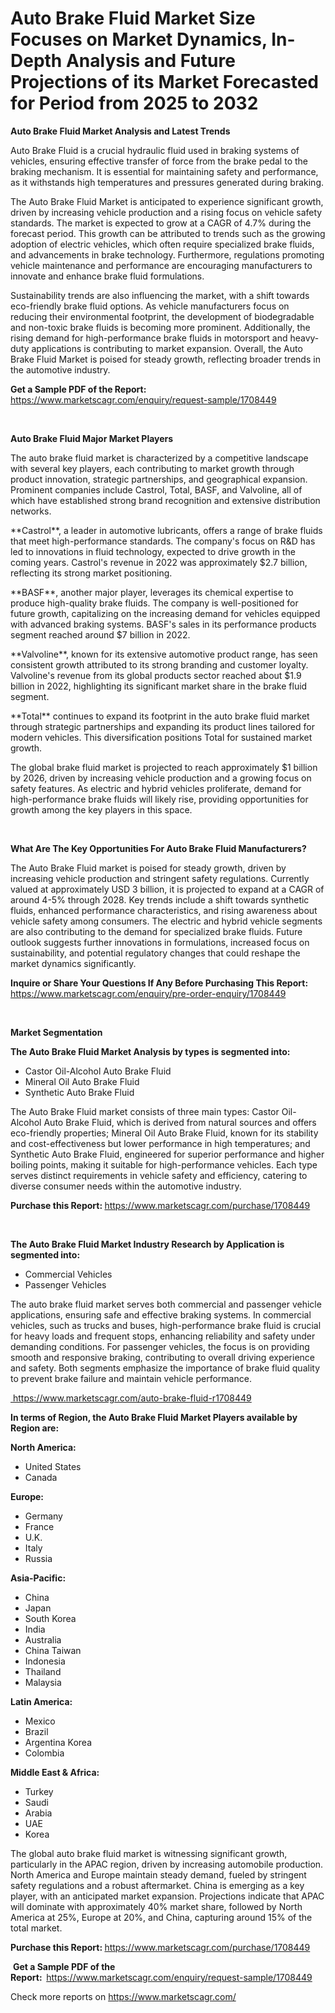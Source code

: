 <p><h1>Auto Brake Fluid Market Size Focuses on Market Dynamics, In-Depth Analysis and Future Projections of its Market Forecasted for Period from 2025 to 2032</h1></p><p><strong>Auto Brake Fluid Market Analysis and Latest Trends</strong></p>
<p><p>Auto Brake Fluid is a crucial hydraulic fluid used in braking systems of vehicles, ensuring effective transfer of force from the brake pedal to the braking mechanism. It is essential for maintaining safety and performance, as it withstands high temperatures and pressures generated during braking.</p><p>The Auto Brake Fluid Market is anticipated to experience significant growth, driven by increasing vehicle production and a rising focus on vehicle safety standards. The market is expected to grow at a CAGR of 4.7% during the forecast period. This growth can be attributed to trends such as the growing adoption of electric vehicles, which often require specialized brake fluids, and advancements in brake technology. Furthermore, regulations promoting vehicle maintenance and performance are encouraging manufacturers to innovate and enhance brake fluid formulations.</p><p>Sustainability trends are also influencing the market, with a shift towards eco-friendly brake fluid options. As vehicle manufacturers focus on reducing their environmental footprint, the development of biodegradable and non-toxic brake fluids is becoming more prominent. Additionally, the rising demand for high-performance brake fluids in motorsport and heavy-duty applications is contributing to market expansion. Overall, the Auto Brake Fluid Market is poised for steady growth, reflecting broader trends in the automotive industry.</p></p>
<p><strong>Get a Sample PDF of the Report:&nbsp;</strong> <a href="https://www.marketscagr.com/enquiry/request-sample/1708449?utm_campaign=3501&utm_medium=2&utm_source=Github&utm_content=ia&utm_term=30032025&utm_id=auto-brake-fluid">https://www.marketscagr.com/enquiry/request-sample/1708449</a></p>
<p>&nbsp;</p>
<p><strong>Auto Brake Fluid Major Market Players</strong></p>
<p><p>The auto brake fluid market is characterized by a competitive landscape with several key players, each contributing to market growth through product innovation, strategic partnerships, and geographical expansion. Prominent companies include Castrol, Total, BASF, and Valvoline, all of which have established strong brand recognition and extensive distribution networks.</p><p>**Castrol**, a leader in automotive lubricants, offers a range of brake fluids that meet high-performance standards. The company's focus on R&D has led to innovations in fluid technology, expected to drive growth in the coming years. Castrol's revenue in 2022 was approximately $2.7 billion, reflecting its strong market positioning.</p><p>**BASF**, another major player, leverages its chemical expertise to produce high-quality brake fluids. The company is well-positioned for future growth, capitalizing on the increasing demand for vehicles equipped with advanced braking systems. BASF's sales in its performance products segment reached around $7 billion in 2022.</p><p>**Valvoline**, known for its extensive automotive product range, has seen consistent growth attributed to its strong branding and customer loyalty. Valvoline's revenue from its global products sector reached about $1.9 billion in 2022, highlighting its significant market share in the brake fluid segment.</p><p>**Total** continues to expand its footprint in the auto brake fluid market through strategic partnerships and expanding its product lines tailored for modern vehicles. This diversification positions Total for sustained market growth.</p><p>The global brake fluid market is projected to reach approximately $1 billion by 2026, driven by increasing vehicle production and a growing focus on safety features. As electric and hybrid vehicles proliferate, demand for high-performance brake fluids will likely rise, providing opportunities for growth among the key players in this space.</p></p>
<p>&nbsp;</p>
<p><strong>What Are The Key Opportunities For Auto Brake Fluid Manufacturers?</strong></p>
<p><p>The Auto Brake Fluid market is poised for steady growth, driven by increasing vehicle production and stringent safety regulations. Currently valued at approximately USD 3 billion, it is projected to expand at a CAGR of around 4-5% through 2028. Key trends include a shift towards synthetic fluids, enhanced performance characteristics, and rising awareness about vehicle safety among consumers. The electric and hybrid vehicle segments are also contributing to the demand for specialized brake fluids. Future outlook suggests further innovations in formulations, increased focus on sustainability, and potential regulatory changes that could reshape the market dynamics significantly.</p></p>
<p><strong>Inquire or Share Your Questions If Any Before Purchasing This Report:</strong> <a href="https://www.marketscagr.com/enquiry/pre-order-enquiry/1708449?utm_campaign=3501&utm_medium=2&utm_source=Github&utm_content=ia&utm_term=30032025&utm_id=auto-brake-fluid">https://www.marketscagr.com/enquiry/pre-order-enquiry/1708449</a></p>
<p>&nbsp;</p>
<p><strong>Market Segmentation</strong></p>
<p><strong>The Auto Brake Fluid Market Analysis by types is segmented into:</strong></p>
<p><ul><li>Castor Oil-Alcohol Auto Brake Fluid</li><li>Mineral Oil Auto Brake Fluid</li><li>Synthetic Auto Brake Fluid</li></ul></p>
<p><p>The Auto Brake Fluid market consists of three main types: Castor Oil-Alcohol Auto Brake Fluid, which is derived from natural sources and offers eco-friendly properties; Mineral Oil Auto Brake Fluid, known for its stability and cost-effectiveness but lower performance in high temperatures; and Synthetic Auto Brake Fluid, engineered for superior performance and higher boiling points, making it suitable for high-performance vehicles. Each type serves distinct requirements in vehicle safety and efficiency, catering to diverse consumer needs within the automotive industry.</p></p>
<p><strong>Purchase this Report:&nbsp;</strong><a href="https://www.marketscagr.com/purchase/1708449?utm_campaign=3501&utm_medium=2&utm_source=Github&utm_content=ia&utm_term=30032025&utm_id=auto-brake-fluid">https://www.marketscagr.com/purchase/1708449</a></p>
<p>&nbsp;</p>
<p><strong>The Auto Brake Fluid Market Industry Research by Application is segmented into:</strong></p>
<p><ul><li>Commercial Vehicles</li><li>Passenger Vehicles</li></ul></p>
<p><p>The auto brake fluid market serves both commercial and passenger vehicle applications, ensuring safe and effective braking systems. In commercial vehicles, such as trucks and buses, high-performance brake fluid is crucial for heavy loads and frequent stops, enhancing reliability and safety under demanding conditions. For passenger vehicles, the focus is on providing smooth and responsive braking, contributing to overall driving experience and safety. Both segments emphasize the importance of brake fluid quality to prevent brake failure and maintain vehicle performance.</p></p>
<p><a href="https://www.marketscagr.com/auto-brake-fluid-r1708449?utm_campaign=3501&utm_medium=2&utm_source=Github&utm_content=ia&utm_term=30032025&utm_id=auto-brake-fluid">&nbsp;https://www.marketscagr.com/auto-brake-fluid-r1708449</a></p>
<p><strong>In terms of Region, the Auto Brake Fluid Market Players available by Region are:</strong></p>
<p>
    <p> <strong> North America: </strong>
        <ul>
            <li>United States</li>
            <li>Canada</li>
        </ul>
        </p> 
    <p> <strong> Europe: </strong>
        <ul>
            <li>Germany</li>
            <li>France</li>
            <li>U.K.</li>
            <li>Italy</li>
            <li>Russia</li>
        </ul>
        </p> 
    <p> <strong> Asia-Pacific: </strong>
        <ul>
            <li>China</li>
            <li>Japan</li>
            <li>South Korea</li>
            <li>India</li>
            <li>Australia</li>
            <li>China Taiwan</li>
            <li>Indonesia</li>
            <li>Thailand</li>
            <li>Malaysia</li>
        </ul>
        </p> 
    <p> <strong> Latin America: </strong>
        <ul>
            <li>Mexico</li>
            <li>Brazil</li>
            <li>Argentina Korea</li>
            <li>Colombia</li>
        </ul>
        </p> 
    <p> <strong> Middle East & Africa: </strong>
        <ul>
            <li>Turkey</li>
            <li>Saudi</li>
            <li>Arabia</li>
            <li>UAE</li>
            <li>Korea</li>
        </ul>
    </p>
    </p>
<p><p>The global auto brake fluid market is witnessing significant growth, particularly in the APAC region, driven by increasing automobile production. North America and Europe maintain steady demand, fueled by stringent safety regulations and a robust aftermarket. China is emerging as a key player, with an anticipated market expansion. Projections indicate that APAC will dominate with approximately 40% market share, followed by North America at 25%, Europe at 20%, and China, capturing around 15% of the total market.</p></p>
<p><strong>Purchase this Report: </strong><a href="https://www.marketscagr.com/purchase/1708449?utm_campaign=3501&utm_medium=2&utm_source=Github&utm_content=ia&utm_term=30032025&utm_id=auto-brake-fluid">https://www.marketscagr.com/purchase/1708449</a></p>
<p>&nbsp;<strong>Get a Sample PDF of the Report:&nbsp;&nbsp;</strong><a href="https://www.marketscagr.com/enquiry/request-sample/1708449?utm_campaign=3501&utm_medium=2&utm_source=Github&utm_content=ia&utm_term=30032025&utm_id=auto-brake-fluid">https://www.marketscagr.com/enquiry/request-sample/1708449</a></p>
<p><strong></strong></p>
<p>Check more reports on <a href="https://www.marketscagr.com/?utm_campaign=3501&utm_medium=2&utm_source=Github&utm_content=ia&utm_term=30032025&utm_id=auto-brake-fluid">https://www.marketscagr.com/</a></p>
